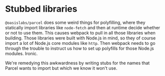 # Stubbed libraries

`@oasislabs/parcel` does some weird things for polyfilling, where they
statically import libraries like `node-fetch` and then at runtime decide
whether or not to use them.
This causes webpack to pull in all those libraries when building.
Those libraries were built with Node.js in mind, so they of course import a
lot of Node.js core modules like `http`.
Then webpack needs to go through the trouble to instruct us how to set up
polyfills for those Node.js modules.
Ironic.

We're remedying this awkwardness by writing stubs for the names that Parcel
wants to import but which we know it won't use.
